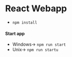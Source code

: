 
# React Webapp

- `npm install`

#### Start app 
- Windows-> `npm run start`
- Unix-> `npm run startu`
